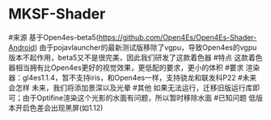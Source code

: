 # MKSF-Shader
#来源 基于Open4es-beta5(https://github.com/Open4Es/Open4Es-Shader-Android)
由于pojavlauncher的最新测试版移除了vgpu，导致Open4es的vgpu版本不起作用，beta5又不是很完美，因此我们研发了这款着色器
#特点 这款着色器相当拥有比Open4es更好的视觉效果，更低配的要求，更小的体积
#要求 渲染器：gl4es1.1.4，暂不支持iris，和Open4es一样，支持骁龙和联发科P22
#未来会怎样 未来，我们将添加景深以及光晕
#其他 如果无法运行，迁移旧版运行库即可；由于Optifine渲染这个光影的水面有问题，所以暂时移除水面
#已知问题 低版本开启色差会出现黑屏(如1.12)
